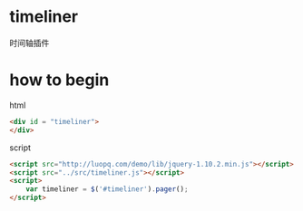 # timeliner

时间轴插件

# how to begin

html

```html
<div id = "timeliner">
</div>
```

script

```html
<script src="http://luopq.com/demo/lib/jquery-1.10.2.min.js"></script>
<script src="../src/timeliner.js"></script>
<script>
    var timeliner = $('#timeliner').pager();
</script>
```

